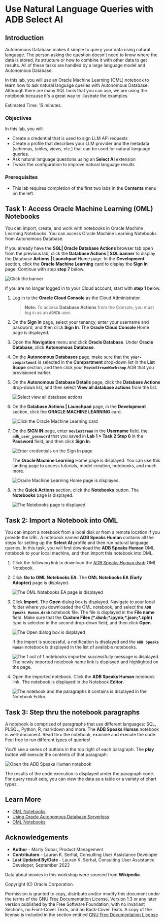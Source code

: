 # Use Natural Language Queries with ADB Select AI

## Introduction

Autonomous Database makes it simple to query your data using natural language. The person asking the question doesn't need to know where the data is stored, its structure or how to combine it with other data to get results. All of these tasks are handled by a large language model and Autonomous Database.

In this lab, you will use an Oracle Machine Learning (OML) notebook to learn how to ask natural language queries with Autonomous Database. Although there are many SQL tools that you can use, we are using the notebook because it's a great way to illustrate the examples.

Estimated Time: 15 minutes.

### Objectives

In this lab, you will:

* Create a credential that is used to sign LLM API requests
* Create a profile that describes your LLM provider and the metadata (schemas, tables, views, etc.) that can be used for natural language queries.
* Ask natural language questions using an **Select AI** extension
* Tweak the configuration to improve natural language results

### Prerequisites

- This lab requires completion of the first two labs in the **Contents** menu on the left.

## Task 1: Access Oracle Machine Learning (OML) Notebooks

You can import, create, and work with notebooks in Oracle Machine Learning Notebooks. You can access Oracle Machine Learning Notebooks from Autonomous Database.

If you already have the **SQL| Oracle Database Actions** browser tab open from the previous lab, click the **Database Actions | SQL banner** to display the Database **Actions | Launchpad** Home page. In the **Development** section, click the **Oracle Machine Learning** card to display the **Sign In** page. Continue with step **step 7** below.

   ![Click the banner](./images/click-banner.png " ")

If you are no longer logged in to your Cloud account, start with **step 1** below.

1. Log in to the **Oracle Cloud Console** as the Cloud Administrator.

    >**Note:** To access **Database Actions** from the Console, you must log in as an **`ADMIN`** user.

2. On the **Sign In** page, select your tenancy, enter your username and password, and then click **Sign In**. The **Oracle Cloud Console** Home page is displayed.

3. Open the **Navigation** menu and click **Oracle Database**. Under **Oracle Database**, click **Autonomous Database**.

4. On the **Autonomous Databases** page, make sure that the **`your-compartment`** is selected in the **Compartment** drop-down list in the **List Scope** section, and then click your **`MovieStreamWorkshop`** ADB that you provisioned earlier.

5. On the **Autonomous Database Details** page, click the **Database Actions** drop-down list, and then select **View all database actions** from the list.

   ![Select view all database actions](./images/view-all-database-actions.png " ")

6. On the **Database Actions | Launchpad** page, in the **Development** section, click the **ORACLE MACHINE LEARNING** card.

    ![Click the Oracle Machine Learning card](./images/oml-card.png " ")

7. On the **SIGN IN** page, enter **`moviestream`** in the **Username** field, the **`adb_user_password`** that you saved in **Lab 1 > Task 2 Step 6** in the **Password** field, and then click **Sign In**.

    ![Enter credentials on the Sign In page](./images/oml-sign-in.png " ")

    The **Oracle Machine Learning** Home page is displayed. You can use this landing page to access tutorials, model creation, notebooks, and much more.

    ![Oracle Machine Learning Home page is displayed.](./images/oml-home-page.png " ")

8. In the **Quick Actions** section, click the **Notebooks** button. The **Notebooks** page is displayed.

    ![The Notebooks page is displayed](./images/notebooks-page.png " ")

## Task 2: Import a Notebook into OML

You can import a notebook from a local disk or from a remote location if you provide the URL. A notebook named **ADB Speaks Human** contains all the steps for setting up the **Select AI** profile and then run natural language queries. In this task, you will first download the **ADB Speaks Human** OML notebook to your local machine, and then import this notebook into OML.

1. Click the following link to download the [ADB Speaks Human.dsnb](../notebook/ADB%20Speaks%20Human.dsnb) OML Notebook.

2. Click **Go to OML Notebooks EA**. The **OML Notebooks EA (Early Adopter)** page is displayed.

    ![The OML Notebooks EA page is displayed](./images/ea-page.png " ")

3. Click **Import**. The **Open** dialog box is displayed. Navigate to your local folder where you downloaded the OML notebook, and select the **`ADB Speaks Human.dsnb`** notebook file. The file is displayed in the **File name** field. Make sure that the **Custom Files (*.dsnb;\*.ipynb;\*.json;\*.zpln)** type is selected in the second drop-down field, and then click **Open**.

    ![The Open dialog box is displayed](./images/open-imported-notebook.png " ")

     If the import is successful, a notification is displayed and the **`ADB Speaks Human`** notebook is displayed in the list of available notebooks.

    ![The 1 out of 1 notebooks imported successfully message is displayed. The newly imported notebook name link is displayed and highlighted on the page.](./images/import-successful.png " ")

5. Open the imported notebook. Click the **ADB Speaks Human** notebook link. The notebook is displayed in the Notebook **Editor**.

    ![The notebook and the paragraphs it contains is displayed in the Notebook Editor.](./images/notebook-displayed.png " ")

## Task 3: Step thru the notebook paragraphs

A notebook is comprised of paragraphs that use different languages: SQL, PLSQL, Python, R, markdown and more. The **ADB Speaks Human** notebook is well-document. Read thru the notebook, examine and execute the code. Feel free to run different types of queries!

You'll see a series of buttons in the top right of each paragraph. The **play** button will execute the contents of that paragraph:

  ![Open the ADB Speaks Human notebook](images/oml-run-paragraph.png)

The results of the code execution is displayed under the paragraph code. For query result sets, you can view the data as a table or a variety of chart types.

## Learn More

* [OML Notebooks](https://docs.oracle.com/en/database/oracle/machine-learning/oml-notebooks/index.html)
* [Using Oracle Autonomous Database Serverless](https://docs.oracle.com/en/cloud/paas/autonomous-database/adbsa/index.html)
* [OML Notebooks](https://docs.oracle.com/en/database/oracle/machine-learning/oml-notebooks/index.html)

## Acknowledgements

* **Author** - Marty Gubar, Product Management
* **Contributors** -  Lauran K. Serhal, Consulting User Assistance Developer
* **Last Updated By/Date** - Lauran K. Serhal, Consulting User Assistance Developer, September 2023

Data about movies in this workshop were sourced from **Wikipedia**.

Copyright (C)  Oracle Corporation.

Permission is granted to copy, distribute and/or modify this document
under the terms of the GNU Free Documentation License, Version 1.3
or any later version published by the Free Software Foundation;
with no Invariant Sections, no Front-Cover Texts, and no Back-Cover Texts.
A copy of the license is included in the section entitled [GNU Free Documentation License](files/gnu-free-documentation-license.txt)
